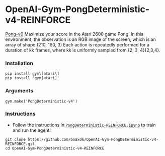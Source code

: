 # OpenAI-Gym-PongDeterministic-v4-REINFORCE
[Pong-v0](https://gym.openai.com/envs/Pong-v0/#ale)
Maximize your score in the Atari 2600 game Pong. In this environment, the observation is an RGB image of the screen, which is an array of shape (210, 160, 3) Each action is repeatedly performed for a duration of kk frames, where kk is uniformly sampled from \{2, 3, 4\}{2,3,4}.

### Installation

```
pip install gym\[atari\]
pip install 'gym[atari]'
```

### Arguments
```
gym.make('PongDeterministic-v4')
```


### Instructions
* Follow the instructions in [`PongDeterministic-REINFORCE.ipynb`](https://github.com/bmaxdk/OpenAI-Gym-PongDeterministic-v4-REINFORCE/blob/main/PongDeterministic-REINFORCE.ipynb) to train and run the agent!
```
git clone https://github.com/bmaxdk/OpenAI-Gym-PongDeterministic-v4-REINFORCE.git
cd OpenAI-Gym-PongDeterministic-v4-REINFORCE
```
